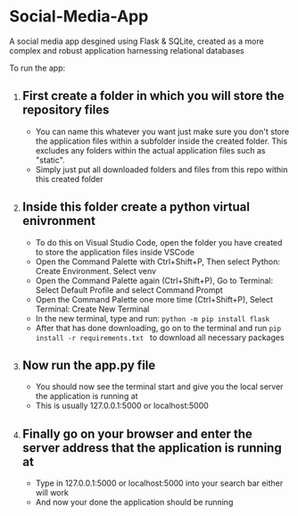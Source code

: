 # Social-Media-App
A social media app desgined using Flask & SQLite, created as a more complex and robust application harnessing relational databases

To run the app:

1. First create a folder in which you will store the repository files
   -
   - You can name this whatever you want just make sure you don't store the application files within a subfolder inside the created folder. This excludes any folders
   within the actual application files such as "static".
   - Simply just put all downloaded folders and files from this repo within this created folder
2. Inside this folder create a python virtual enivronment
   -
   - To do this on Visual Studio Code, open the folder you have created to store the application files inside VSCode
   - Open the Command Palette with Ctrl+Shift+P, Then select Python: Create Environment. Select venv
   - Open the Command Palette again (Ctrl+Shift+P), Go to Terminal: Select Default Profile and select Command Prompt
   - Open the Command Palette one more time (Ctrl+Shift+P), Select Terminal: Create New Terminal
   - In the new terminal, type and run: ```python -m pip install flask```
   - After that has done downloading, go on to the terminal and run ```pip install -r requirements.txt ``` to download all necessary packages
3. Now run the app.py file
   -
   - You should now see the terminal start and give you the local server the application is running at
   - This is usually 127.0.0.1:5000 or localhost:5000
4. Finally go on your browser and enter the server address that the application is running at
   -
   - Type in 127.0.0.1:5000 or localhost:5000 into your search bar either will work
   - And now your done the application should be running

   
   
